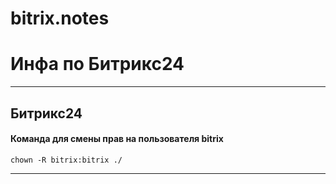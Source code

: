 # bitrix.notes
# Инфа по Битрикс24
***
## Битрикс24

#### Команда для смены прав на пользователя bitrix
`chown -R bitrix:bitrix ./`

***